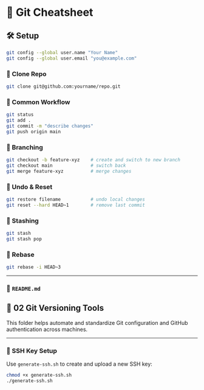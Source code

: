 # 📘 Git Cheatsheet

## 🛠️ Setup
```bash
git config --global user.name "Your Name"
git config --global user.email "you@example.com"
```

### 📁 Clone Repo
```bash
git clone git@github.com:yourname/repo.git
```

### 🚧 Common Workflow
```bash
git status
git add .
git commit -m "describe changes"
git push origin main
```

### 🌿 Branching
```bash
git checkout -b feature-xyz    # create and switch to new branch
git checkout main              # switch back
git merge feature-xyz          # merge changes
```

### 🧽 Undo & Reset
```bash
git restore filename           # undo local changes
git reset --hard HEAD~1        # remove last commit
```

### 📂 Stashing
```bash
git stash
git stash pop
```
### 🧪 Rebase

```bash
git rebase -i HEAD~3
```


---

### 📖 `README.md`

## 🧰 02 Git Versioning Tools

This folder helps automate and standardize Git configuration and GitHub authentication across machines.

---

### 🔐 SSH Key Setup

Use `generate-ssh.sh` to create and upload a new SSH key:

```bash
chmod +x generate-ssh.sh
./generate-ssh.sh
